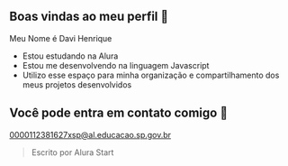## Boas vindas ao meu perfil 🎱

Meu Nome é Davi Henrique

- Estou estudando na Alura
- Estou me desenvolvendo na linguagem Javascript
- Utilizo esse espaço para minha organização e compartilhamento dos meus projetos desenvolvidos

 ## Você pode entra em contato comigo 📧

0000112381627xsp@al.educacao.sp.gov.br

> Escrito por Alura Start
